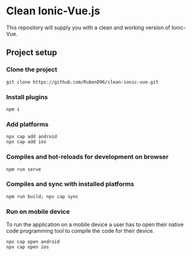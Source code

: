 # Clean Ionic-Vue.js
This repository will supply you with a clean and working version of Ionic-Vue.

## Project setup
### Clone the project
```
git clone https://github.com/RubenD96/clean-ionic-vue.git
```
### Install plugins
```
npm i
```
### Add platforms
```
npx cap add android
npx cap add ios
```

### Compiles and hot-reloads for development on browser
```
npm run serve
```

### Compiles and sync with installed platforms
```
npm run build; npx cap sync
```

### Run on mobile device
To run the application on a mobile device a user has to open their native code programming tool to compile the code for their device.
```
npx cap open android
npx cap open ios
```
